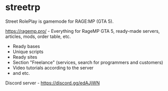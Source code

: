 # streetrp
Street RolePlay is gamemode for RAGE:MP (GTA 5). 

https://ragemp.pro/ - Everything for RageMP GTA 5, ready-made servers, articles, mods, order table, etc.
- Ready bases
- Unique scripts
- Ready sites
- Section "Freelance" (services, search for programmers and customers)
- Video tutorials according to the server
- and etc.

Discord server - https://discord.gg/edAJjWN